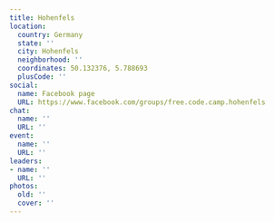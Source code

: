 ```yaml
---
title: Hohenfels
location:
  country: Germany
  state: ''
  city: Hohenfels
  neighborhood: ''
  coordinates: 50.132376, 5.788693
  plusCode: ''
social:
  name: Facebook page
  URL: https://www.facebook.com/groups/free.code.camp.hohenfels
chat:
  name: ''
  URL: ''
event:
  name: ''
  URL: ''
leaders:
- name: ''
  URL: ''
photos:
  old: ''
  cover: ''
---
```

